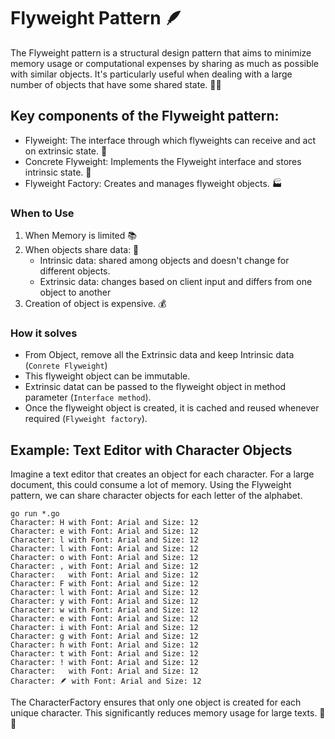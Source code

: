 # Flyweight Pattern 🪶

The Flyweight pattern is a structural design pattern that aims to minimize memory usage or computational expenses by sharing as much as possible with similar objects. It's particularly useful when dealing with a large number of objects that have some shared state. 🧠💾

## Key components of the Flyweight pattern:

- Flyweight: The interface through which flyweights can receive and act on extrinsic state. 🔄
- Concrete Flyweight: Implements the Flyweight interface and stores intrinsic state. 🧱
- Flyweight Factory: Creates and manages flyweight objects. 🏭

### When to Use

1. When Memory is limited 📚
2. When objects share data: 🔁
    - Intrinsic data: shared among objects and doesn't change for different objects.
    - Extrinsic data: changes based on client input and differs from one object to another
3. Creation of object is expensive. 💰

### How it solves

- From Object, remove all the Extrinsic data and keep Intrinsic data (`Conrete Flyweight`)
- This flyweight object can be immutable.
- Extrinsic datat can be passed to the flyweight object in method parameter (`Interface method`).
- Once the flyweight object is created, it is cached and reused whenever required (`Flyweight factory`).

## Example: Text Editor with Character Objects

Imagine a text editor that creates an object for each character. For a large document, this could consume a lot of memory. Using the Flyweight pattern, we can share character objects for each letter of the alphabet.

```golang
go run *.go
Character: H with Font: Arial and Size: 12
Character: e with Font: Arial and Size: 12
Character: l with Font: Arial and Size: 12
Character: l with Font: Arial and Size: 12
Character: o with Font: Arial and Size: 12
Character: , with Font: Arial and Size: 12
Character:   with Font: Arial and Size: 12
Character: F with Font: Arial and Size: 12
Character: l with Font: Arial and Size: 12
Character: y with Font: Arial and Size: 12
Character: w with Font: Arial and Size: 12
Character: e with Font: Arial and Size: 12
Character: i with Font: Arial and Size: 12
Character: g with Font: Arial and Size: 12
Character: h with Font: Arial and Size: 12
Character: t with Font: Arial and Size: 12
Character: ! with Font: Arial and Size: 12
Character:   with Font: Arial and Size: 12
Character: 🪶 with Font: Arial and Size: 12
```

The CharacterFactory ensures that only one object is created for each unique character. This significantly reduces memory usage for large texts. 🚀💡